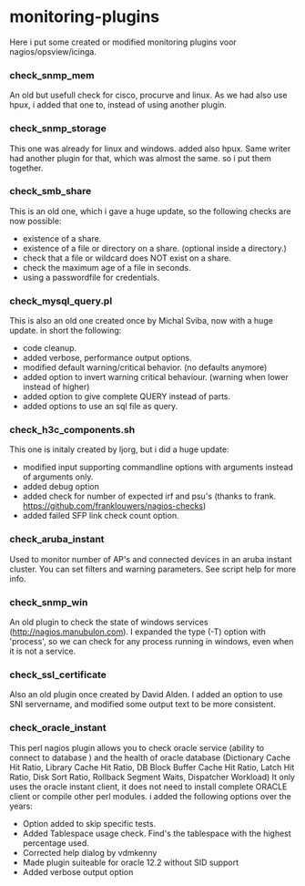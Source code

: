 # monitoring-plugins
Here i put some created or modified monitoring plugins voor nagios/opsview/icinga.

### check_snmp_mem

An old but usefull check for cisco, procurve and linux.  As we had also use hpux, i added that one to, instead of using another plugin.

### check_snmp_storage

This one was already for linux and windows. added also hpux.  Same writer had another plugin for that, which was almost the same. so i put them together.

### check_smb_share

This is an old one, which i gave a huge update, so the following checks are now possible:
 * existence of a share.
 * existence of a file or directory on a share. (optional inside a directory.)
 * check that a file or wildcard does NOT exist on a share.
 * check the maximum age of a file in seconds.
 * using a passwordfile for credentials.
 
### check_mysql_query.pl

This is also an old one created once by Michal Sviba, now with a huge update. 
in short the following:
 * code cleanup.
 * added verbose, performance output options.
 * modified default warning/critical behavior. (no defaults anymore)
 * added option to invert warning critical behaviour. (warning when lower instead of higher)
 * added option to give complete QUERY instead of parts.
 * added options to use an sql file as query.

### check_h3c_components.sh

This one is initaly created by ljorg, but i did a huge update:
 * modified input supporting commandline options with arguments instead of arguments only.
 * added debug option
 * added check for number of expected irf and psu's (thanks to frank. https://github.com/franklouwers/nagios-checks)
 * added failed SFP link check count option.
 
### check_aruba_instant

Used to monitor number of AP's and connected devices in an aruba instant cluster.  You can set filters and warning parameters. See script help for more info.

### check_snmp_win

An old plugin to check the state of windows services (http://nagios.manubulon.com). I expanded the type (-T) option with 'process', so we can check for any process running in windows, even when it is not a service.

### check_ssl_certificate

Also an old plugin once created by David Alden. I added an option to use SNI servername, and modified some output text to be more consistent.

### check_oracle_instant

This perl nagios plugin allows you to check oracle service (ability to connect to database ) and the health of oracle database (Dictionary Cache Hit Ratio, Library Cache Hit Ratio,
DB Block Buffer Cache Hit Ratio, Latch Hit Ratio, Disk Sort Ratio, Rollback Segment Waits, Dispatcher Workload) 
It only uses the oracle instant client, it does not need to install complete ORACLE client or compile other perl modules. i added the following options over the years:
 * Option added to skip specific tests.
 * Added Tablespace usage check. Find's the tablespace with the highest percentage used.
 * Corrected help dialog by vdmkenny
 * Made plugin suiteable for oracle 12.2 without SID support
 * Added verbose output option
 